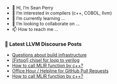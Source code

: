 - 👋 Hi, I’m Sean Perry
- 👀 I’m interested in compilers (c++, COBOL, llvm)
- 🌱 I’m currently learning ...
- 💞️ I’m looking to collaborate on ...
- 📫 How to reach me ...

<!---
s66perry/s66perry is a ✨ special ✨ repository because its `README.md` (this file) appears on your GitHub profile.
You can click the Preview link to take a look at your changes.
--->
### 📕 Latest LLVM Discourse Posts

<!-- DISCOURSE-LLVM:START -->
- [Questions about build infrastructure](https://discourse.llvm.org/t/questions-about-build-infrastructure/72567#post_4)
- [[Firtool] chisel for loop to verilog](https://discourse.llvm.org/t/firtool-chisel-for-loop-to-verilog/73146#post_1)
- [How to call MLIR function by c++?](https://discourse.llvm.org/t/how-to-call-mlir-function-by-c/73126#post_11)
- [Office Hour / Helpline for GitHub Pull Requests](https://discourse.llvm.org/t/office-hour-helpline-for-github-pull-requests/73145#post_1)
- [How to call MLIR function by c++?](https://discourse.llvm.org/t/how-to-call-mlir-function-by-c/73126#post_10)
<!-- DISCOURSE-LLVM:END -->
